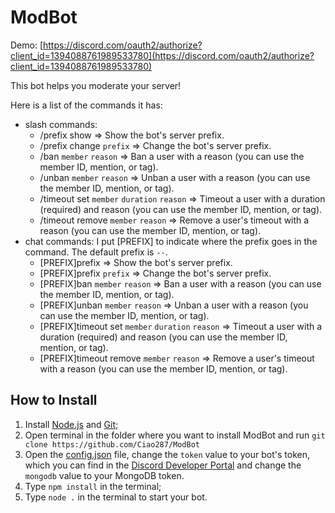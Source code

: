 # ModBot

Demo: [https://discord.com/oauth2/authorize?client_id=1394088761989533780](https://discord.com/oauth2/authorize?client_id=1394088761989533780)

This bot helps you moderate your server!

Here is a list of the commands it has:
- slash commands:
  - /prefix show => Show the bot's server prefix.
  - /prefix change `prefix` => Change the bot's server prefix.
  - /ban `member` `reason` => Ban a user with a reason (you can use the member ID, mention, or tag).
  - /unban `member` `reason` => Unban a user with a reason (you can use the member ID, mention, or tag).
  - /timeout set `member` `duration` `reason` => Timeout a user with a duration (required) and reason (you can use the member ID, mention, or tag).
  - /timeout remove `member` `reason` => Remove a user's timeout with a reason (you can use the member ID, mention, or tag).
- chat commands:
  I put [PREFIX] to indicate where the prefix goes in the command. The default prefix is `--`.
  - [PREFIX]prefix => Show the bot's server prefix.
  - [PREFIX]prefix `prefix` => Change the bot's server prefix.
  - [PREFIX]ban `member` `reason` => Ban a user with a reason (you can use the member ID, mention, or tag).
  - [PREFIX]unban `member` `reason` => Unban a user with a reason (you can use the member ID, mention, or tag).
  - [PREFIX]timeout set `member` `duration` `reason` => Timeout a user with a duration (required) and reason (you can use the member ID, mention, or tag).
  - [PREFIX]timeout remove `member` `reason` => Remove a user's timeout with a reason (you can use the member ID, mention, or tag).

## How to Install

1) Install [Node.js](https://nodejs.org/en/download/package-manager/current) and [Git](https://git-scm.com/downloads);
2) Open terminal in the folder where you want to install ModBot and run `git clone https://github.com/Ciao287/ModBot`
3) Open the [config.json](https://github.com/Ciao287/ModBot/blob/main/config.json) file, change the `token` value to your bot's token, which you can find in the [Discord Developer Portal](https://discord.com/developers/applications) and change the `mongodb` value to your MongoDB token.
4) Type `npm install` in the terminal;
5) Type `node .` in the terminal to start your bot.
